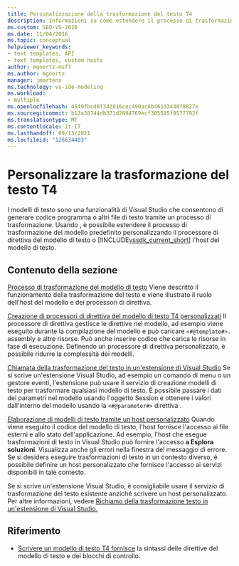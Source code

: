 ```yaml
---
title: Personalizzazione della trasformazione del testo T4
description: Informazioni su come estendere il processo di trasformazione del modello predefinito personalizzando il processore di direttiva del modello di testo o l'host del modello di testo.
ms.custom: SEO-VS-2020
ms.date: 11/04/2016
ms.topic: conceptual
helpviewer_keywords:
- text templates, API
- text templates, custom hosts
author: mgoertz-msft
ms.author: mgoertz
manager: jmartens
ms.technology: vs-ide-modeling
ms.workload:
- multiple
ms.openlocfilehash: 4549fbcd8f342816cec490ac6b461d3448f8827e
ms.sourcegitcommit: b12a38744db371d2894769ecf305585f9577792f
ms.translationtype: MT
ms.contentlocale: it-IT
ms.lasthandoff: 09/13/2021
ms.locfileid: "126634403"
---
```

# <a name="customize-t4-text-transformation"></a>Personalizzare la trasformazione del testo T4

I modelli di testo sono una funzionalità di Visual Studio che consentono di generare codice programma o altri file di testo tramite un processo di trasformazione. Usando , è possibile estendere il processo di trasformazione del modello predefinito personalizzando il processore di direttiva del modello di testo o [!INCLUDE[vssdk_current_short](../modeling/includes/vssdk_current_short_md.md)] l'host del modello di testo.

## <a name="in-this-section"></a>Contenuto della sezione

 [Processo di trasformazione del modello di testo](../modeling/the-text-template-transformation-process.md) Viene descritto il funzionamento della trasformazione del testo e viene illustrato il ruolo dell'host del modello e dei processori di direttiva.

 [Creazione di processori di direttiva del modello di testo T4 personalizzati](../modeling/creating-custom-t4-text-template-directive-processors.md) Il processore di direttiva gestisce le direttive nel modello, ad esempio viene eseguito durante la compilazione del modello e può caricare `<#@template#>.` assembly e altre risorse. Può anche inserire codice che carica le risorse in fase di esecuzione. Definendo un processore di direttiva personalizzato, è possibile ridurre la complessità dei modelli.

 [Chiamata della trasformazione del testo in un'estensione di Visual Studio](../modeling/invoking-text-transformation-in-a-vs-extension.md) Se si scrive un'estensione Visual Studio, ad esempio un comando di menu o un gestore eventi, l'estensione può usare il servizio di creazione modelli di testo per trasformare qualsiasi modello di testo. È possibile passare i dati dei parametri nel modello usando l'oggetto Session e ottenere i valori dall'interno del modello usando la `<#@parameter#>` direttiva .

 [Elaborazione di modelli di testo tramite un host personalizzato](../modeling/processing-text-templates-by-using-a-custom-host.md) Quando viene eseguito il codice del modello di testo, l'host fornisce l'accesso ai file esterni e allo stato dell'applicazione. Ad esempio, l'host che esegue trasformazioni di testo in Visual Studio può fornire l'accesso **a Esplora soluzioni**. Visualizza anche gli errori nella finestra del messaggio di errore. Se si desidera eseguire trasformazioni di testo in un contesto diverso, è possibile definire un host personalizzato che fornisce l'accesso ai servizi disponibili in tale contesto.

 Se si scrive un'estensione Visual Studio, è consigliabile usare il servizio di trasformazione del testo esistente anziché scrivere un host personalizzato. Per altre informazioni, vedere [Richiamo della trasformazione testo in un'estensione di Visual Studio.](../modeling/invoking-text-transformation-in-a-vs-extension.md)

## <a name="reference"></a>Riferimento

- [Scrivere un modello di testo T4 fornisce](../modeling/writing-a-t4-text-template.md) la sintassi delle direttive del modello di testo e dei blocchi di controllo.
